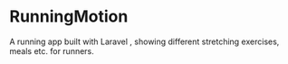 # RunningMotion
A running app built with Laravel , showing different stretching exercises, meals etc. for runners.
